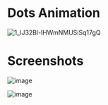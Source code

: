# Dots Animation

![1_lJ32Bl-lHWmNMUSiSq17gQ](https://user-images.githubusercontent.com/72864817/171863780-16f7afb7-32a5-4547-a427-23c8a8ed0524.png)


# Screenshots

![image](https://user-images.githubusercontent.com/72864817/171988448-a8636b7c-6d7a-4c25-ab1f-10e49e2c6b1a.png)

![image](https://user-images.githubusercontent.com/72864817/171988479-13fe8d95-0d6d-48f3-9069-6f210ad0676b.png)
